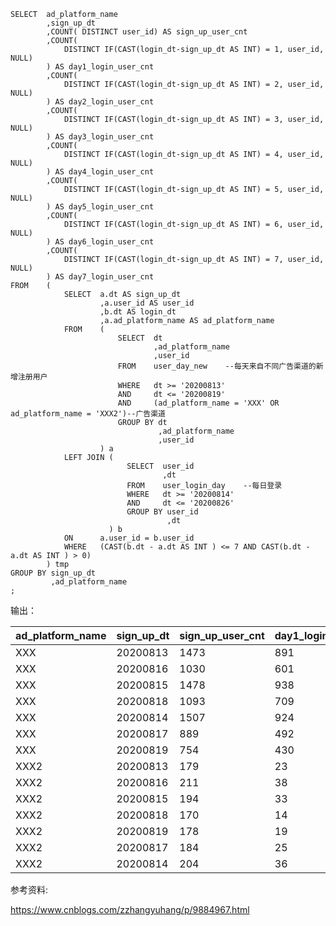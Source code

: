 ```
SELECT  ad_platform_name
        ,sign_up_dt
        ,COUNT( DISTINCT user_id) AS sign_up_user_cnt
        ,COUNT(
            DISTINCT IF(CAST(login_dt-sign_up_dt AS INT) = 1, user_id, NULL)
        ) AS day1_login_user_cnt
        ,COUNT(
            DISTINCT IF(CAST(login_dt-sign_up_dt AS INT) = 2, user_id, NULL)
        ) AS day2_login_user_cnt
        ,COUNT(
            DISTINCT IF(CAST(login_dt-sign_up_dt AS INT) = 3, user_id, NULL)
        ) AS day3_login_user_cnt
        ,COUNT(
            DISTINCT IF(CAST(login_dt-sign_up_dt AS INT) = 4, user_id, NULL)
        ) AS day4_login_user_cnt
        ,COUNT(
            DISTINCT IF(CAST(login_dt-sign_up_dt AS INT) = 5, user_id, NULL)
        ) AS day5_login_user_cnt
        ,COUNT(
            DISTINCT IF(CAST(login_dt-sign_up_dt AS INT) = 6, user_id, NULL)
        ) AS day6_login_user_cnt
        ,COUNT(
            DISTINCT IF(CAST(login_dt-sign_up_dt AS INT) = 7, user_id, NULL)
        ) AS day7_login_user_cnt
FROM    (
            SELECT  a.dt AS sign_up_dt
                    ,a.user_id AS user_id
                    ,b.dt AS login_dt
                    ,a.ad_platform_name AS ad_platform_name
            FROM    (
                        SELECT  dt
                                ,ad_platform_name
                                ,user_id
                        FROM    user_day_new    --每天来自不同广告渠道的新增注册用户
                        WHERE   dt >= '20200813'
                        AND     dt <= '20200819'
                        AND     (ad_platform_name = 'XXX' OR ad_platform_name = 'XXX2')--广告渠道
                        GROUP BY dt
                                 ,ad_platform_name
                                 ,user_id
                    ) a
            LEFT JOIN (
                          SELECT  user_id
                                  ,dt
                          FROM    user_login_day    --每日登录
                          WHERE   dt >= '20200814'
                          AND     dt <= '20200826'
                          GROUP BY user_id
                                   ,dt
                      ) b
            ON      a.user_id = b.user_id
            WHERE   (CAST(b.dt - a.dt AS INT ) <= 7 AND CAST(b.dt - a.dt AS INT ) > 0)
        ) tmp
GROUP BY sign_up_dt
         ,ad_platform_name
;
```

输出：

| ad_platform_name | sign_up_dt | sign_up_user_cnt | day1_login_user_cnt | day2_login_user_cnt | day3_login_user_cnt | day4_login_user_cnt | day5_login_user_cnt | day6_login_user_cnt | day7_login_user_cnt |
| ---------------- | ---------- | ---------------- | ------------------- | ------------------- | ------------------- | ------------------- | ------------------- | ------------------- | ------------------- |
| XXX              | 20200813   | 1473             | 891                 | 492                 | 419                 | 322                 | 289                 | 311                 | 257                 |
| XXX              | 20200816   | 1030             | 601                 | 297                 | 290                 | 228                 | 197                 | 200                 | 131                 |
| XXX              | 20200815   | 1478             | 938                 | 527                 | 392                 | 368                 | 300                 | 297                 | 256                 |
| XXX              | 20200818   | 1093             | 709                 | 410                 | 327                 | 258                 | 203                 | 164                 | 180                 |
| XXX              | 20200814   | 1507             | 924                 | 600                 | 401                 | 334                 | 315                 | 267                 | 262                 |
| XXX              | 20200817   | 889              | 492                 | 346                 | 232                 | 210                 | 169                 | 132                 | 118                 |
| XXX              | 20200819   | 754              | 430                 | 261                 | 209                 | 145                 | 132                 | 107                 | 94                  |
| XXX2             | 20200813   | 179              | 23                  | 8                   | 9                   | 7                   | 4                   | 4                   | 6                   |
| XXX2             | 20200816   | 211              | 38                  | 27                  | 19                  | 18                  | 14                  | 15                  | 11                  |
| XXX2             | 20200815   | 194              | 33                  | 17                  | 16                  | 14                  | 12                  | 15                  | 13                  |
| XXX2             | 20200818   | 170              | 14                  | 5                   | 8                   | 4                   | 3                   | 1                   | 4                   |
| XXX2             | 20200819   | 178              | 19                  | 16                  | 11                  | 5                   | 7                   | 5                   | 6                   |
| XXX2             | 20200817   | 184              | 25                  | 15                  | 14                  | 9                   | 5                   | 5                   | 3                   |
| XXX2             | 20200814   | 204              | 36                  | 27                  | 22                  | 21                  | 19                  | 14                  | 19                  |



参考资料:

https://www.cnblogs.com/zzhangyuhang/p/9884967.html